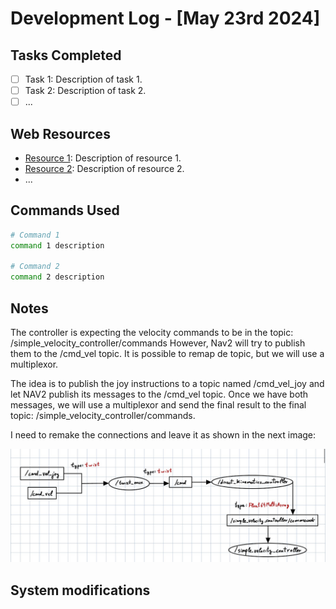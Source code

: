 # Development Log - [May 23rd 2024]

## Tasks Completed
- [ ] Task 1: Description of task 1.
- [ ] Task 2: Description of task 2.
- [ ] ...

## Web Resources
- [Resource 1](URL): Description of resource 1.
- [Resource 2](URL): Description of resource 2.
- ...

## Commands Used
```bash
# Command 1
command 1 description

# Command 2
command 2 description

```

## Notes
The controller is expecting the velocity commands to be in the topic: /simple_velocity_controller/commands
However, Nav2 will try to publish them to the /cmd_vel topic. It is possible to remap de topic, but we will use
a multiplexor.

The idea is to publish the joy instructions to a topic named /cmd_vel_joy and let NAV2 publish its messages to 
the /cmd_vel topic. Once we have both messages, we will use a multiplexor and send the final result to the final topic: /simple_velocity_controller/commands.

I need to remake the connections and leave it as shown in the next image: 

![Desired graph image](images/2024-05-23_desired_ros_graph.jpeg)

## System modifications

